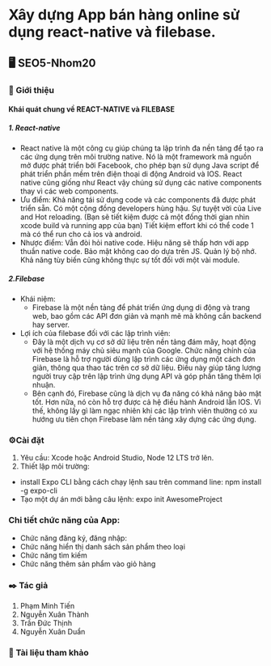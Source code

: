 # Xây dựng App bán hàng online sử dụng react-native và filebase.
## 🖥 SEO5-Nhom20
### 🧾 Giới thiệu
#### Khái quát chung về REACT-NATIVE và FILEBASE
##### 1. React-native
- React native là một công cụ giúp chúng ta lập trình đa nền tảng để tạo ra các ứng dụng trên môi trường native. Nó là một framework mã nguồn mở được phát triển bởi Facebook, cho phép bạn sử dụng Java script để phát triển phần mềm trên điện thoại di động Android và IOS. React native cũng giống như React vậy chúng sử dụng các native components thay vì các web components. 
- Ưu điểm: 
Khả năng tái sử dụng code và các components đã được phát triển sẵn.
Có một cộng đồng developers hùng hậu.
Sự tuyệt vời của Live and Hot reloading. (Bạn sẽ tiết kiệm được cả một đống thời gian nhìn xcode build và running app của bạn)
Tiết kiệm effort khi có thể code 1 mà có thể run cho cả ios và android.
- Nhược điểm:
Vẫn đòi hỏi native code.
Hiệu năng sẽ thấp hơn với app thuần native code.
Bảo mật không cao do dựa trên JS.
Quản lý bộ nhớ.
Khả năng tùy biến cũng không thực sự tốt đối với một vài module.
##### 2.Filebase
- Khái niệm:
  - Firebase là một nền tảng để phát triển ứng dụng di động và trang web, bao gồm các API đơn giản và mạnh mẽ mà không cần backend hay server.
- Lợi ích của filebase đối với các lập trình viên:
  - Đây là một dịch vụ cơ sở dữ liệu trên nền tảng đám mây, hoạt động với hệ thống máy chủ siêu mạnh của Google. Chức năng chính của Firebase là hỗ trợ người dùng lập trình các ứng dụng một cách đơn giản, thông qua thao tác trên cơ sở dữ liệu. Điều này giúp tăng lượng người truy cập trên lập trình ứng dụng API và góp phần tăng thêm lợi nhuận.
  - Bên cạnh đó, Firebase cũng là dịch vụ đa năng có khả năng bảo mật tốt. Hơn nữa, nó còn hỗ trợ được cả hệ điều hành Android lẫn IOS. Vì thế, không lấy gì làm ngạc nhiên khi các lập trình viên thường có xu hướng ưu tiên chọn Firebase làm nền tảng xây dựng các ứng dụng.


### ⚙️Cài đặt
1. Yêu cầu: Xcode hoặc Android Studio, Node 12 LTS trở lên.
2. Thiết lập môi trường:
- install Expo CLI bằng cách chạy lệnh sau trên command line: npm install -g expo-cli
- Tạo một dự án mới bằng câu lệnh: expo init AwesomeProject
### Chi tiết chức năng của App:
- Chức năng đăng ký, đăng nhập:
- Chức năng hiển thị danh sách sản phẩm theo loại
- Chức năng tìm kiếm
- Chức năng thêm sản phẩm vào giỏ hàng
### :black_nib: Tác giả
1. Phạm Minh Tiến
2. Nguyễn Xuân Thành
3. Trần Đức Thịnh
4. Nguyễn Xuân Duẩn
### 📖 Tài liệu tham khảo
